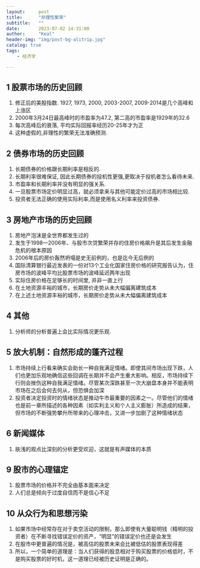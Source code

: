 ```yaml
---
layout:     post
title:      "非理性繁荣"
subtitle:   ""
date:       2023-07-02 14:31:00
author:     "Keal"
header-img: "img/post-bg-alitrip.jpg"
catalog: true
tags:
    - 经济学

---
```


## 1 股票市场的历史回顾

1. 修正后的美股指数. 1927, 1973, 2000, 2003-2007, 2009-2014是几个高峰和上涨区
2. 2000年3月24日最高峰时的市盈率为47.2, 第二高的市盈率是1929年的32.6
3. 每次高峰后的衰落, 平均实际回报率经历20-25年才为正
4. 这种虚假的,非理性的繁荣无法准确预测.

## 2 债券市场的历史回顾

1. 长期债券的价格跟长期利率是相反的.
2. 长期利率很难保证, 因此长期债券的投机性更强,更取决于投机者怎么看待未来.
3. 市盈率和长期利率并没有明显的强关系.
4. 一旦股票市场定价明显过高，就必须拿来与其他可能定价过高的市场相比较.
5. 投资者无法正确的使用实际利率,而是使用名义利率来投资债券.

## 3 房地产市场的历史回顾

1. 房地产泡沫是全世界都发生过的
2. 发生于1998—2006年、与股市次贷繁荣并存的住房价格飙升是其后发生金融危机的根本原因
3. 2006年后的房价轰然坍塌是史无前例的，也是迄今无后例的
4. 国际清算银行最近发表的一份对13个工业化国家住房价格的研究报告认为，住房市场的波峰平均比股票市场的波峰延迟两年出现
5. 实际住房价格在足够长的时间里, 并非一直上行
6. 在土地资源丰裕的城市，长期房价走势从未大幅偏离建筑成本
7. 在上述土地资源丰裕的城市，长期房价走势从未大幅偏离建筑成本

## 4 其他

1. 分析师的分析普遍上会比实际情况更乐观.

## 5 放大机制：自然形成的蓬齐过程

1. 市场持续上行看来确实会助长一种自我满足情绪。即使其间市场出现下跌，人们也更加乐观地确信这些回调在长期并不会产生重大影响。相反，市场持续下行则会挫伤这种自我满足情绪。尽管某次深跌甚至一次大崩盘本身并不能表明市场在之后会何去何从，但恐惧会加深
2. 投资者决定投资时的情绪状态是推动牛市最重要的因素之一。尽管他们的情绪也是前一章所描述的各种因素（如实利主义和个人主义膨胀）所造成的结果，但市场的不断强势攀升所带来的心理冲击，又进一步加剧了这种情绪状态

## 6 新闻媒体

1. 肤浅的观点比深刻的分析更受欢迎，这就是有声媒体的本质

## 9 股市的心理锚定

1. 股票市场的价格并不完全由基本面来决定
2. 人们总是倾向于过度自信而不是信心不足

## 10 从众行为和思想污染

1. 如果市场中经常存在对于卖空活动的限制，那么即使有大量聪明钱（精明的投资者）在不断寻找错误定价的资产，“明显”的错误定价也还是会发生
2. 在股市中更普遍的情况是，被高估的股票未来会比被低估的股票表现得差
3. 所以，一个简单的道理是：当人们获得的股息相对于购买股票的价格低时，不是购买股票的好时机，这一道理已经被历史证明是正确的。